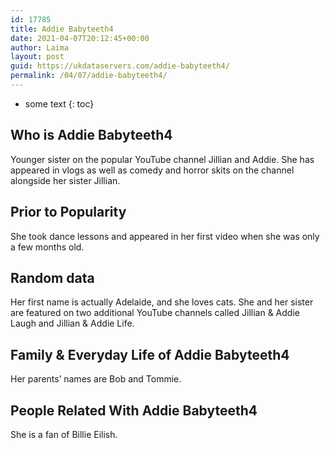 ```yaml
---
id: 17785
title: Addie Babyteeth4
date: 2021-04-07T20:12:45+00:00
author: Laima
layout: post
guid: https://ukdataservers.com/addie-babyteeth4/
permalink: /04/07/addie-babyteeth4/
---
```


* some text
{: toc}


## Who is Addie Babyteeth4
                  
                  
                  
Younger sister on the popular YouTube channel Jillian and Addie. She has appeared in vlogs as well as comedy and horror skits on the channel alongside her sister Jillian. 
                  
              
            
              
            
                
                
                
## Prior to Popularity
                  
                  
                  
She took dance lessons and appeared in her first video when she was only a few months old. 
                  
              
            
              
            
                
                
                
## Random data
                  
                  
                  
Her first name is actually Adelaide, and she loves cats. She and her sister are featured on two additional YouTube channels called Jillian & Addie Laugh and Jillian & Addie Life.
                  
              
            
              
            
                
                
                
## Family & Everyday Life of Addie Babyteeth4
                  
                  
                  
Her parents&#8217; names are Bob and Tommie. 
                  
              
            
              
            
                
                
                
## People Related With Addie Babyteeth4
                  
                  
                  
She is a fan of Billie Eilish. 
                  
              
            
              
            
                
              
            
              
              
            
            
              
            
          
          
          